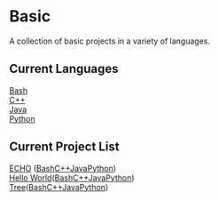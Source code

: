 # Basic
A collection of basic projects in a variety of languages.
## Current Languages
[Bash](bash)
<br />
[C++](cpp)
<br />
[Java](java)
<br />
[Python](python)
## Current Project List
[ECHO](project_descriptors/ECHO.md) ([Bash](bash/echo)[C++](cpp/echo)[Java](java/echo)[Python](python/echo))
<br />
[Hello World](project_descriptors/HELLO_WORLD.md)([Bash](bash/hello_world)[C++](cpp/hello_world)[Java](java/hello_world)[Python](python/hello_world))
<br />
[Tree](project_descriptors/TREE.md)([Bash](bash/tree)[C++](cpp/tree)[Java](java/tree)[Python](python/tree))

